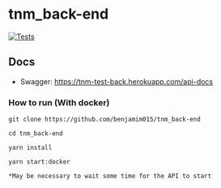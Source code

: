 # tnm_back-end

[![Tests](https://github.com/benjamim015/tnm_back-end/actions/workflows/tests.yml/badge.svg)](https://github.com/benjamim015/tnm_back-end/actions/workflows/tests.yml)

## Docs

- Swagger: https://tnm-test-back.herokuapp.com/api-docs

### How to run (With docker)
```
git clone https://github.com/benjamim015/tnm_back-end

cd tnm_back-end

yarn install

yarn start:docker

*May be necessary to wait some time for the API to start
```
